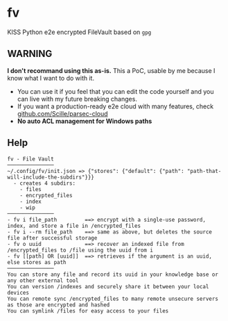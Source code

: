 # fv
KISS Python e2e encrypted FileVault based on `gpg`

## WARNING
**I don't recommand using this as-is.** This a PoC, usable by me because I know what I want to do with it.
- You can use it if you feel that you can edit the code yourself and you can live with my future breaking changes.
- If you want a production-ready e2e cloud with many features, check [github.com/Scille/parsec-cloud](https://github.com/Scille/parsec-cloud)
- **No auto ACL management for Windows paths**

## Help
```
fv - File Vault
───────────────
~/.config/fv/init.json => {"stores": {"default": {"path": "path-that-will-include-the-subdirs"}}}
  - creates 4 subdirs:
    - files
    - encrypted_files
    - index
    - wip
───────────────
- fv i file_path         ==> encrypt with a single-use password, index, and store a file in /encrypted_files
- fv i --rm file_path    ==> same as above, but deletes the source file after successful storage
- fv o uuid              ==> recover an indexed file from /encrypted_files to /file using the uuid from i
- fv [[path] OR [uuid]]  ==> retrieves if the argument is an uuid, else stores as path
───────────────
You can store any file and record its uuid in your knowledge base or any other external tool
You can version /indexes and securely share it between your local devices
You can remote sync /encrypted_files to many remote unsecure servers as those are encrypted and hashed
You can symlink /files for easy access to your files
```
